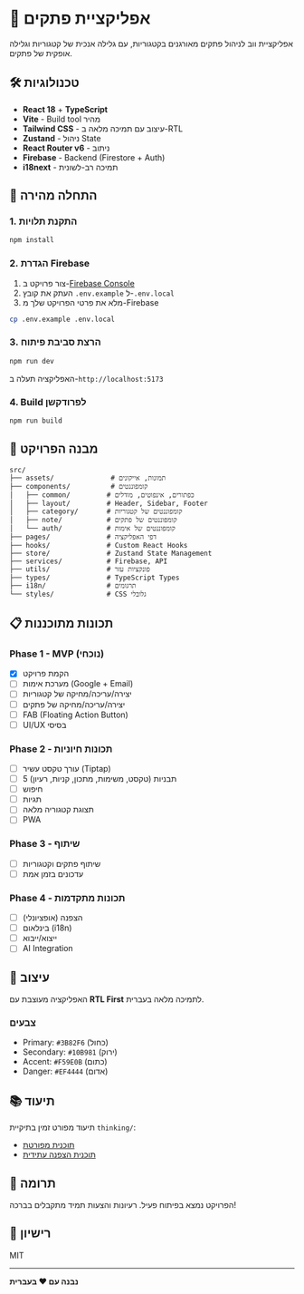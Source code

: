 # 📝 אפליקציית פתקים

אפליקציית ווב לניהול פתקים מאורגנים בקטגוריות, עם גלילה אנכית של קטגוריות וגלילה אופקית של פתקים.

## 🛠 טכנולוגיות

- **React 18** + **TypeScript**
- **Vite** - Build tool מהיר
- **Tailwind CSS** - עיצוב עם תמיכה מלאה ב-RTL
- **Zustand** - ניהול State
- **React Router v6** - ניתוב
- **Firebase** - Backend (Firestore + Auth)
- **i18next** - תמיכה רב-לשונית

## 🚀 התחלה מהירה

### 1. התקנת תלויות

```bash
npm install
```

### 2. הגדרת Firebase

1. צור פרויקט ב-[Firebase Console](https://console.firebase.google.com/)
2. העתק את קובץ `.env.example` ל-`.env.local`
3. מלא את פרטי הפרויקט שלך מ-Firebase

```bash
cp .env.example .env.local
```

### 3. הרצת סביבת פיתוח

```bash
npm run dev
```

האפליקציה תעלה ב-`http://localhost:5173`

### 4. Build לפרודקשן

```bash
npm run build
```

## 📁 מבנה הפרויקט

```
src/
├── assets/              # תמונות, אייקונים
├── components/          # קומפוננטים
│   ├── common/         # כפתורים, אינפוטים, מודלים
│   ├── layout/         # Header, Sidebar, Footer
│   ├── category/       # קומפוננטים של קטגוריות
│   ├── note/           # קומפוננטים של פתקים
│   └── auth/           # קומפוננטים של אימות
├── pages/              # דפי האפליקציה
├── hooks/              # Custom React Hooks
├── store/              # Zustand State Management
├── services/           # Firebase, API
├── utils/              # פונקציות עזר
├── types/              # TypeScript Types
├── i18n/               # תרגומים
└── styles/             # CSS גלובלי

```

## 📋 תכונות מתוכננות

### Phase 1 - MVP (נוכחי)
- [x] הקמת פרויקט
- [ ] מערכת אימות (Google + Email)
- [ ] יצירה/עריכה/מחיקה של קטגוריות
- [ ] יצירה/עריכה/מחיקה של פתקים
- [ ] FAB (Floating Action Button)
- [ ] UI/UX בסיסי

### Phase 2 - תכונות חיוניות
- [ ] עורך טקסט עשיר (Tiptap)
- [ ] 5 תבניות (טקסט, משימות, מתכון, קניות, רעיון)
- [ ] חיפוש
- [ ] תגיות
- [ ] תצוגת קטגוריה מלאה
- [ ] PWA

### Phase 3 - שיתוף
- [ ] שיתוף פתקים וקטגוריות
- [ ] עדכונים בזמן אמת

### Phase 4 - תכונות מתקדמות
- [ ] הצפנה (אופציונלי)
- [ ] בינלאום (i18n)
- [ ] ייצוא/ייבוא
- [ ] AI Integration

## 🎨 עיצוב

האפליקציה מעוצבת עם **RTL First** לתמיכה מלאה בעברית.

### צבעים
- Primary: `#3B82F6` (כחול)
- Secondary: `#10B981` (ירוק)
- Accent: `#F59E0B` (כתום)
- Danger: `#EF4444` (אדום)

## 📚 תיעוד

תיעוד מפורט זמין בתיקיית `thinking/`:
- [תוכנית מפורטת](thinking/detailed-plan-he.md)
- [תוכנית הצפנה עתידית](thinking/encryption-future-plan.md)

## 🤝 תרומה

הפרויקט נמצא בפיתוח פעיל. רעיונות והצעות תמיד מתקבלים בברכה!

## 📄 רישיון

MIT

---

**נבנה עם ❤️ בעברית**

